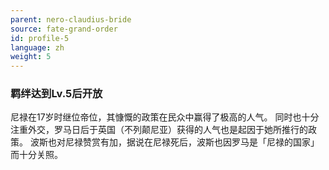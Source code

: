 ```yaml
---
parent: nero-claudius-bride
source: fate-grand-order
id: profile-5
language: zh
weight: 5
---
```


### 羁绊达到Lv.5后开放

尼禄在17岁时继位帝位，其慷慨的政策在民众中赢得了极高的人气。
同时也十分注重外交，罗马日后于英国（不列颠尼亚）获得的人气也是起因于她所推行的政策。
波斯也对尼禄赞赏有加，据说在尼禄死后，波斯也因罗马是「尼禄的国家」而十分关照。
